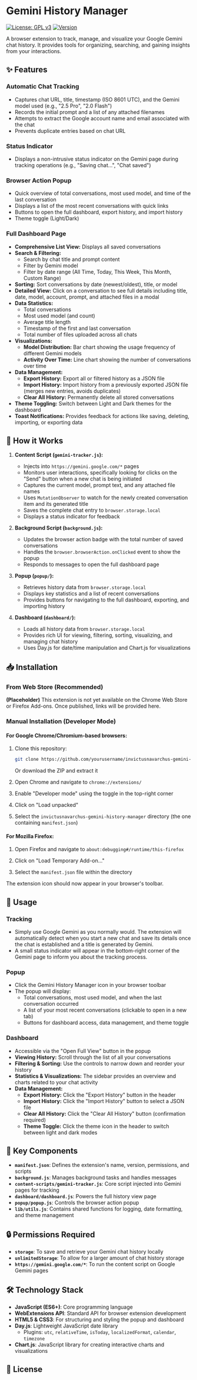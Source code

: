 # Gemini History Manager

[![License: GPL v3](https://img.shields.io/badge/License-GPLv3-blue.svg)](https://www.gnu.org/licenses/gpl-3.0)
[![Version](https://img.shields.io/github/manifest-json/v/InvictusNavarchus/gemini-history-manager?label=version)](https://github.com/InvictusNavarchus/gemini-history-manager)

A browser extension to track, manage, and visualize your Google Gemini chat history. It provides tools for organizing, searching, and gaining insights from your interactions.

## ✨ Features

### Automatic Chat Tracking
* Captures chat URL, title, timestamp (ISO 8601 UTC), and the Gemini model used (e.g., "2.5 Pro", "2.0 Flash")
* Records the initial prompt and a list of any attached filenames
* Attempts to extract the Google account name and email associated with the chat
* Prevents duplicate entries based on chat URL

### Status Indicator
* Displays a non-intrusive status indicator on the Gemini page during tracking operations (e.g., "Saving chat...", "Chat saved")

### Browser Action Popup
* Quick overview of total conversations, most used model, and time of the last conversation
* Displays a list of the most recent conversations with quick links
* Buttons to open the full dashboard, export history, and import history
* Theme toggle (Light/Dark)

### Full Dashboard Page
* **Comprehensive List View:** Displays all saved conversations
* **Search & Filtering:**
  * Search by chat title and prompt content
  * Filter by Gemini model
  * Filter by date range (All Time, Today, This Week, This Month, Custom Range)
* **Sorting:** Sort conversations by date (newest/oldest), title, or model
* **Detailed View:** Click on a conversation to see full details including title, date, model, account, prompt, and attached files in a modal
* **Data Statistics:**
  * Total conversations
  * Most used model (and count)
  * Average title length
  * Timestamp of the first and last conversation
  * Total number of files uploaded across all chats
* **Visualizations:**
  * **Model Distribution:** Bar chart showing the usage frequency of different Gemini models
  * **Activity Over Time:** Line chart showing the number of conversations over time
* **Data Management:**
  * **Export History:** Export all or filtered history as a JSON file
  * **Import History:** Import history from a previously exported JSON file (merges new entries, avoids duplicates)
  * **Clear All History:** Permanently delete all stored conversations
* **Theme Toggling:** Switch between Light and Dark themes for the dashboard
* **Toast Notifications:** Provides feedback for actions like saving, deleting, importing, or exporting data

## 🔧 How it Works

1. **Content Script (`gemini-tracker.js`):**
   * Injects into `https://gemini.google.com/*` pages
   * Monitors user interactions, specifically looking for clicks on the "Send" button when a new chat is being initiated
   * Captures the current model, prompt text, and any attached file names
   * Uses `MutationObserver` to watch for the newly created conversation item and its generated title
   * Saves the complete chat entry to `browser.storage.local`
   * Displays a status indicator for feedback

2. **Background Script (`background.js`):**
   * Updates the browser action badge with the total number of saved conversations
   * Handles the `browser.browserAction.onClicked` event to show the popup
   * Responds to messages to open the full dashboard page

3. **Popup (`popup/`):**
   * Retrieves history data from `browser.storage.local`
   * Displays key statistics and a list of recent conversations
   * Provides buttons for navigating to the full dashboard, exporting, and importing history

4. **Dashboard (`dashboard/`):**
   * Loads all history data from `browser.storage.local`
   * Provides rich UI for viewing, filtering, sorting, visualizing, and managing chat history
   * Uses Day.js for date/time manipulation and Chart.js for visualizations

## 📥 Installation

### From Web Store (Recommended)

**(Placeholder)** This extension is not yet available on the Chrome Web Store or Firefox Add-ons. Once published, links will be provided here.

### Manual Installation (Developer Mode)

#### For Google Chrome/Chromium-based browsers:

1. Clone this repository: 
   ```bash
   git clone https://github.com/yourusername/invictusnavarchus-gemini-history-manager.git
   ```
   Or download the ZIP and extract it

2. Open Chrome and navigate to `chrome://extensions/`

3. Enable "Developer mode" using the toggle in the top-right corner

4. Click on "Load unpacked"

5. Select the `invictusnavarchus-gemini-history-manager` directory (the one containing `manifest.json`)

#### For Mozilla Firefox:

1. Open Firefox and navigate to `about:debugging#/runtime/this-firefox`

2. Click on "Load Temporary Add-on..."

3. Select the `manifest.json` file within the directory

The extension icon should now appear in your browser's toolbar.

## 📝 Usage

### Tracking

* Simply use Google Gemini as you normally would. The extension will automatically detect when you start a new chat and save its details once the chat is established and a title is generated by Gemini.
* A small status indicator will appear in the bottom-right corner of the Gemini page to inform you about the tracking process.

### Popup

* Click the Gemini History Manager icon in your browser toolbar
* The popup will display:
  * Total conversations, most used model, and when the last conversation occurred
  * A list of your most recent conversations (clickable to open in a new tab)
  * Buttons for dashboard access, data management, and theme toggle

### Dashboard

* Accessible via the "Open Full View" button in the popup
* **Viewing History:** Scroll through the list of all your conversations
* **Filtering & Sorting:** Use the controls to narrow down and reorder your history
* **Statistics & Visualizations:** The sidebar provides an overview and charts related to your chat activity
* **Data Management:**
  * **Export History:** Click the "Export History" button in the header
  * **Import History:** Click the "Import History" button to select a JSON file
  * **Clear All History:** Click the "Clear All History" button (confirmation required)
  * **Theme Toggle:** Click the theme icon in the header to switch between light and dark modes

## 🧩 Key Components

* **`manifest.json`**: Defines the extension's name, version, permissions, and scripts
* **`background.js`**: Manages background tasks and handles messages
* **`content-scripts/gemini-tracker.js`**: Core script injected into Gemini pages for tracking
* **`dashboard/dashboard.js`**: Powers the full history view page
* **`popup/popup.js`**: Controls the browser action popup
* **`lib/utils.js`**: Contains shared functions for logging, date formatting, and theme management

## 🔒 Permissions Required

* **`storage`**: To save and retrieve your Gemini chat history locally
* **`unlimitedStorage`**: To allow for a larger amount of chat history storage
* **`https://gemini.google.com/*`**: To run the content script on Google Gemini pages

## 🛠️ Technology Stack

* **JavaScript (ES6+)**: Core programming language
* **WebExtensions API**: Standard API for browser extension development
* **HTML5 & CSS3**: For structuring and styling the popup and dashboard
* **Day.js**: Lightweight JavaScript date library
  * Plugins: `utc`, `relativeTime`, `isToday`, `localizedFormat`, `calendar`, `timezone`
* **Chart.js**: JavaScript library for creating interactive charts and visualizations

## 📄 License

